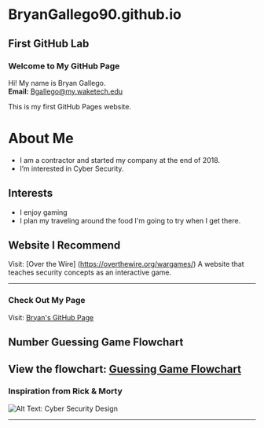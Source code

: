 # BryanGallego90.github.io
## First GitHub Lab

### Welcome to My GitHub Page
Hi! My name is Bryan Gallego.  
**Email:** [Bgallego@my.waketech.edu](mailto:Bgallego@my.waketech.edu)  

This is my first GitHub Pages website.

<!-- Added an about me sectio using Mark down headings-->

# About Me
   -  I am a contractor and started my company at the end of 2018. 
   -  I’m interested in Cyber Security.

## Interests
   - I enjoy gaming
   - I plan my traveling around the food I'm going to try when I get there.

## Website I Recommend
   Visit: [Over the Wire] (https://overthewire.org/wargames/) A website that teaches security concepts as an interactive game.

---

### Check Out My Page
Visit: [Bryan's GitHub Page](https://bryangallego90.github.io/)
## Number Guessing Game Flowchart
View the flowchart: [Guessing Game Flowchart](guessing.md)
---

### Inspiration from Rick & Morty
![Alt Text: Cyber Security Design](https://i.etsystatic.com/13439930/r/il/f96e66/3826105261/il_1588xN.3826105261_toll.jpg)

---


